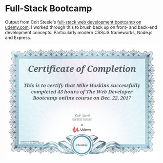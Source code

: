 # Full-Stack Bootcamp

Output from Colt Steele's [full-stack web development bootcamp on udemy.com](https://www.udemy.com/the-web-developer-bootcamp).
I worked through this to brush back up on front- and back-end development concepts.  Particularly modern
CSS/JS frameworks, Node.js and Express.

![cert](https://raw.githubusercontent.com/deadlysyn/fullstackbootcamp/master/cert.jpg "certificate of completion")
